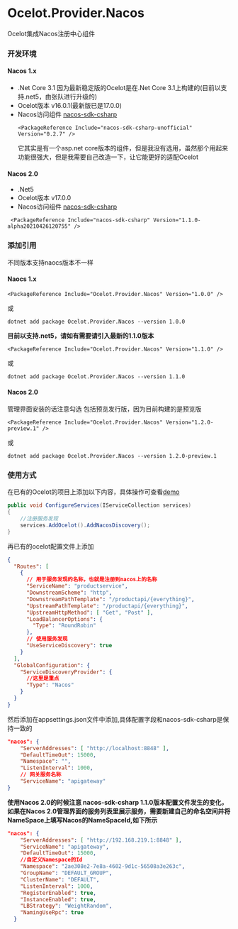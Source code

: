 # Ocelot.Provider.Nacos
Ocelot集成Nacos注册中心组件

### 开发环境

#### Nacos 1.x
+ .Net Core 3.1 因为最新稳定版的Ocelot是在.Net Core 3.1上构建的(目前以支持.net5，由张队进行升级的)
+ Ocelot版本 v16.0.1(最新版已是17.0.0)
+ Nacos访问组件 [nacos-sdk-csharp](https://github.com/catcherwong/nacos-sdk-csharp)
  ```
  <PackageReference Include="nacos-sdk-csharp-unofficial" Version="0.2.7" />
  ```
  它其实是有一个asp.net core版本的组件，但是我没有选用，虽然那个用起来功能很强大，但是我需要自己改造一下，让它能更好的适配Ocelot
  
#### Nacos 2.0
+ .Net5
+ Ocelot版本 v17.0.0
+ Nacos访问组件 [nacos-sdk-csharp](https://github.com/nacos-group/nacos-sdk-csharp)

```
 <PackageReference Include="nacos-sdk-csharp" Version="1.1.0-alpha20210426120755" />
```

### 添加引用
不同版本支持naocs版本不一样

#### Naocs 1.x
```
<PackageReference Include="Ocelot.Provider.Nacos" Version="1.0.0" />
```
或
```
dotnet add package Ocelot.Provider.Nacos --version 1.0.0
```
<b>目前以支持.net5，请如有需要请引入最新的1.1.0版本</b>
```
<PackageReference Include="Ocelot.Provider.Nacos" Version="1.1.0" />
```
或
```
dotnet add package Ocelot.Provider.Nacos --version 1.1.0
```

#### Nacos 2.0

管理界面安装的话注意勾选 包括预览发行版，因为目前构建的是预览版
```
<PackageReference Include="Ocelot.Provider.Nacos" Version="1.2.0-preview.1" />
```
或
```
dotnet add package Ocelot.Provider.Nacos --version 1.2.0-preview.1
```

### 使用方式
在已有的Ocelot的项目上添加以下内容，具体操作可查看[demo](https://github.com/softlgl/Ocelot.Provider.Nacos/tree/master/demo/ApiGatewayDemo)
```cs
public void ConfigureServices(IServiceCollection services)
{
    //注册服务发现
    services.AddOcelot().AddNacosDiscovery();
}
```
再已有的ocelot配置文件上添加
```json
{
  "Routes": [
    {
      // 用于服务发现的名称，也就是注册到nacos上的名称
      "ServiceName": "productservice",
      "DownstreamScheme": "http",
      "DownstreamPathTemplate": "/productapi/{everything}",
      "UpstreamPathTemplate": "/productapi/{everything}",
      "UpstreamHttpMethod": [ "Get", "Post" ],
      "LoadBalancerOptions": {
        "Type": "RoundRobin"  
      },
      // 使用服务发现
      "UseServiceDiscovery": true
    }
  ],
  "GlobalConfiguration": {
    "ServiceDiscoveryProvider": {
      //这里是重点
      "Type": "Nacos"
    }
  }
}
```
然后添加在appsettings.json文件中添加,具体配置字段和nacos-sdk-csharp是保持一致的
```json
"nacos": {
    "ServerAddresses": [ "http://localhost:8848" ],
    "DefaultTimeOut": 15000,
    "Namespace": "",
    "ListenInterval": 1000,
    // 网关服务名称
    "ServiceName": "apigateway"
}
```
**使用Nacos 2.0的时候注意 nacos-sdk-csharp 1.1.0版本配置文件发生的变化，如果在Nacos 2.0管理界面的服务列表里展示服务，需要新建自己的命名空间并将NameSpace上填写Nacos的NameSpaceId,如下所示**
```json
"nacos": {
    "ServerAddresses": [ "http://192.168.219.1:8848" ],
    "ServiceName": "apigateway",
    "DefaultTimeOut": 15000,
    //自定义Namespace的Id
    "Namespace": "2ae308e2-7e8a-4602-9d1c-56508a3e263c",
    "GroupName": "DEFAULT_GROUP",
    "ClusterName": "DEFAULT",
    "ListenInterval": 1000,
    "RegisterEnabled": true,
    "InstanceEnabled": true,
    "LBStrategy": "WeightRandom",
    "NamingUseRpc": true
  }
```

